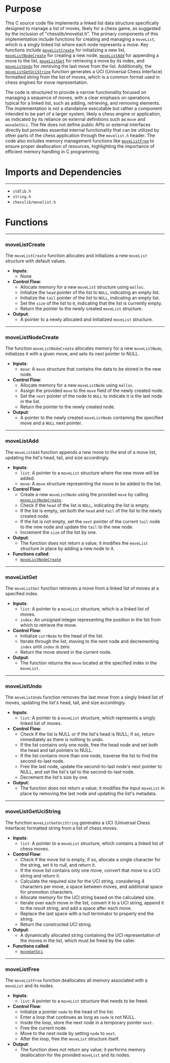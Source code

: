 # Purpose
This C source code file implements a linked list data structure specifically designed to manage a list of moves, likely for a chess game, as suggested by the inclusion of "chesslib/movelist.h". The primary components of this implementation include functions for creating and managing a `moveList`, which is a singly linked list where each node represents a move. Key functions include [`moveListCreate`](#moveListCreate) for initializing a new list, [`moveListNodeCreate`](#moveListNodeCreate) for creating a new node, [`moveListAdd`](#moveListAdd) for appending a move to the list, [`moveListGet`](#moveListGet) for retrieving a move by its index, and [`moveListUndo`](#moveListUndo) for removing the last move from the list. Additionally, the [`moveListGetUciString`](#moveListGetUciString) function generates a UCI (Universal Chess Interface) formatted string from the list of moves, which is a common format used in chess engines for move representation.

The code is structured to provide a narrow functionality focused on managing a sequence of moves, with a clear emphasis on operations typical for a linked list, such as adding, retrieving, and removing elements. The implementation is not a standalone executable but rather a component intended to be part of a larger system, likely a chess engine or application, as indicated by its reliance on external definitions such as `move` and `moveGetUci`. The file does not define public APIs or external interfaces directly but provides essential internal functionality that can be utilized by other parts of the chess application through the `movelist.h` header. The code also includes memory management functions like [`moveListFree`](#moveListFree) to ensure proper deallocation of resources, highlighting the importance of efficient memory handling in C programming.
# Imports and Dependencies

---
- `stdlib.h`
- `string.h`
- `chesslib/movelist.h`


# Functions

---
### moveListCreate<!-- {{#callable:moveListCreate}} -->
The `moveListCreate` function allocates and initializes a new `moveList` structure with default values.
- **Inputs**:
    - None
- **Control Flow**:
    - Allocate memory for a new `moveList` structure using `malloc`.
    - Initialize the `head` pointer of the list to `NULL`, indicating an empty list.
    - Initialize the `tail` pointer of the list to `NULL`, indicating an empty list.
    - Set the `size` of the list to `0`, indicating that the list is currently empty.
    - Return the pointer to the newly created `moveList` structure.
- **Output**:
    - A pointer to a newly allocated and initialized `moveList` structure.


---
### moveListNodeCreate<!-- {{#callable:moveListNodeCreate}} -->
The function `moveListNodeCreate` allocates memory for a new `moveListNode`, initializes it with a given move, and sets its next pointer to NULL.
- **Inputs**:
    - `move`: A `move` structure that contains the data to be stored in the new node.
- **Control Flow**:
    - Allocate memory for a new `moveListNode` using `malloc`.
    - Assign the provided `move` to the `move` field of the newly created node.
    - Set the `next` pointer of the node to `NULL` to indicate it is the last node in the list.
    - Return the pointer to the newly created node.
- **Output**:
    - A pointer to the newly created `moveListNode` containing the specified move and a `NULL` next pointer.


---
### moveListAdd<!-- {{#callable:moveListAdd}} -->
The `moveListAdd` function appends a new move to the end of a move list, updating the list's head, tail, and size accordingly.
- **Inputs**:
    - `list`: A pointer to a `moveList` structure where the new move will be added.
    - `move`: A `move` structure representing the move to be added to the list.
- **Control Flow**:
    - Create a new `moveListNode` using the provided `move` by calling [`moveListNodeCreate`](#moveListNodeCreate).
    - Check if the `head` of the list is `NULL`, indicating the list is empty.
    - If the list is empty, set both the `head` and `tail` of the list to the newly created node.
    - If the list is not empty, set the `next` pointer of the current `tail` node to the new node and update the `tail` to the new node.
    - Increment the `size` of the list by one.
- **Output**:
    - The function does not return a value; it modifies the `moveList` structure in place by adding a new node to it.
- **Functions called**:
    - [`moveListNodeCreate`](#moveListNodeCreate)


---
### moveListGet<!-- {{#callable:moveListGet}} -->
The `moveListGet` function retrieves a move from a linked list of moves at a specified index.
- **Inputs**:
    - `list`: A pointer to a `moveList` structure, which is a linked list of moves.
    - `index`: An unsigned integer representing the position in the list from which to retrieve the move.
- **Control Flow**:
    - Initialize `currNode` to the head of the list.
    - Iterate through the list, moving to the next node and decrementing `index` until `index` is zero.
    - Return the move stored in the current node.
- **Output**:
    - The function returns the `move` located at the specified index in the `moveList`.


---
### moveListUndo<!-- {{#callable:moveListUndo}} -->
The `moveListUndo` function removes the last move from a singly linked list of moves, updating the list's head, tail, and size accordingly.
- **Inputs**:
    - `list`: A pointer to a `moveList` structure, which represents a singly linked list of moves.
- **Control Flow**:
    - Check if the list is NULL or if the list's head is NULL; if so, return immediately as there is nothing to undo.
    - If the list contains only one node, free the head node and set both the head and tail pointers to NULL.
    - If the list contains more than one node, traverse the list to find the second-to-last node.
    - Free the last node, update the second-to-last node's next pointer to NULL, and set the list's tail to the second-to-last node.
    - Decrement the list's size by one.
- **Output**:
    - The function does not return a value; it modifies the input `moveList` in place by removing the last node and updating the list's metadata.


---
### moveListGetUciString<!-- {{#callable:moveListGetUciString}} -->
The function `moveListGetUciString` generates a UCI (Universal Chess Interface) formatted string from a list of chess moves.
- **Inputs**:
    - `list`: A pointer to a `moveList` structure, which contains a linked list of chess moves.
- **Control Flow**:
    - Check if the move list is empty; if so, allocate a single character for the string, set it to null, and return it.
    - If the move list contains only one move, convert that move to a UCI string and return it.
    - Calculate the required size for the UCI string, considering 4 characters per move, a space between moves, and additional space for promotion characters.
    - Allocate memory for the UCI string based on the calculated size.
    - Iterate over each move in the list, convert it to a UCI string, append it to the result string, and add a space after each move.
    - Replace the last space with a null terminator to properly end the string.
    - Return the constructed UCI string.
- **Output**:
    - A dynamically allocated string containing the UCI representation of the moves in the list, which must be freed by the caller.
- **Functions called**:
    - [`moveGetUci`](move.c.driver.md#moveGetUci)


---
### moveListFree<!-- {{#callable:moveListFree}} -->
The `moveListFree` function deallocates all memory associated with a `moveList` and its nodes.
- **Inputs**:
    - `list`: A pointer to a `moveList` structure that needs to be freed.
- **Control Flow**:
    - Initialize a pointer `node` to the head of the list.
    - Enter a loop that continues as long as `node` is not NULL.
    - Inside the loop, store the next node in a temporary pointer `next`.
    - Free the current node.
    - Move to the next node by setting `node` to `next`.
    - After the loop, free the `moveList` structure itself.
- **Output**:
    - The function does not return any value; it performs memory deallocation for the provided `moveList` and its nodes.


